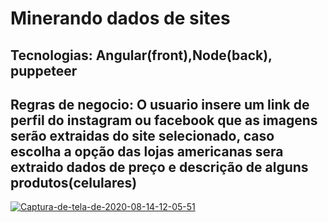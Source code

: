 <h1>Minerando dados de sites</h1>
<h2><strong>Tecnologias</strong>: Angular(front),Node(back), puppeteer</h2>
<h2><strong>Regras de negocio</strong>: O usuario insere um link de perfil do instagram ou facebook que as imagens serão extraidas do site selecionado, caso escolha a opção das lojas americanas sera extraido dados de preço e descrição de alguns produtos(celulares)</h2>



<a href="https://ibb.co/gyjxNzB"><img src="https://i.ibb.co/NxVM5ZH/Captura-de-tela-de-2020-08-14-12-05-51.png" alt="Captura-de-tela-de-2020-08-14-12-05-51" border="0"></a>

